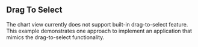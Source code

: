 ## Drag To Select
The chart view currently does not support built-in drag-to-select feature. This example demonstrates one approach to 
implement an application that mimics the drag-to-select functionality.

[//]: <keywords: dragtoselect, multiselection, extendedeselection, dragselection, dragtozoom>